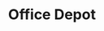 ---
title: "Office Depot"
url: /san-salvador/office-depot-boulevard-de-los-heroes/
shop: Baumarkt
---